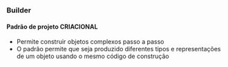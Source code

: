 ﻿### Builder
#### Padrão de projeto CRIACIONAL

* Permite construir objetos complexos passo a passo
* O padrão permite que seja produzido diferentes tipos e representações de um objeto usando o mesmo código de construção
